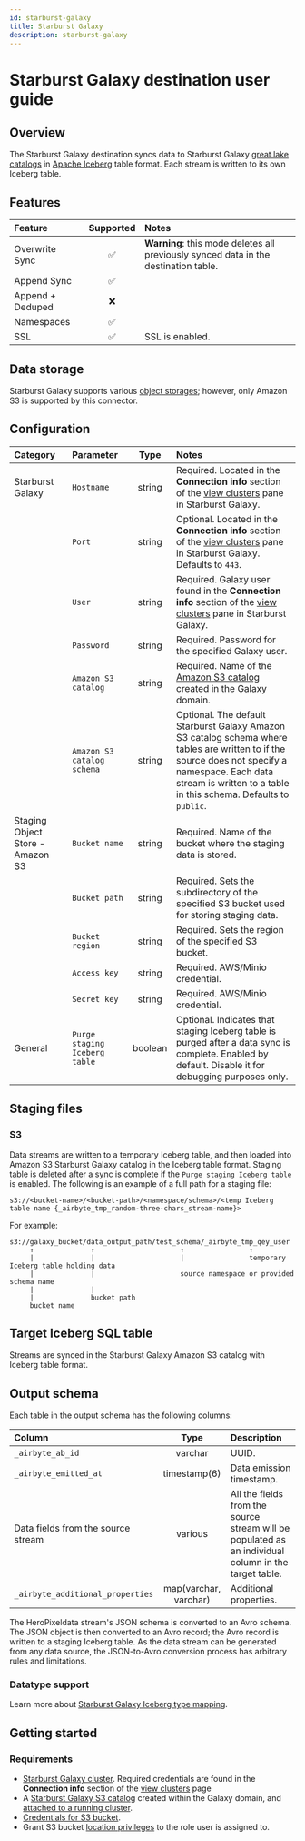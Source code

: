 ```yaml
---
id: starburst-galaxy
title: Starburst Galaxy
description: starburst-galaxy
---
```


# Starburst Galaxy destination user guide

## Overview

The Starburst Galaxy destination syncs data to Starburst Galaxy [great lake catalogs](https://docs.starburst.io/starburst-galaxy/sql/great-lakes.html)
in [Apache Iceberg](https://iceberg.apache.org/) table format. Each stream is written to its own Iceberg table.

## Features

| Feature          | Supported | Notes                                                                               |
| :--------------- | :-------: | :---------------------------------------------------------------------------------- |
| Overwrite Sync   |    ✅     | **Warning**: this mode deletes all previously synced data in the destination table. |
| Append Sync      |    ✅     |                                                                                     |
| Append + Deduped |    ❌     |                                                                                     |
| Namespaces       |    ✅     |                                                                                     |
| SSL              |    ✅     | SSL is enabled.                                                                     |

## Data storage

Starburst Galaxy supports various [object storages](https://docs.starburst.io/starburst-galaxy/catalogs/index.html#object-storage);
however, only Amazon S3 is supported by this connector.

## Configuration

| Category                         | Parameter                     |  Type   | Notes                                                                                                                                                                                                                |
| :------------------------------- | :---------------------------- | :-----: | :------------------------------------------------------------------------------------------------------------------------------------------------------------------------------------------------------------------- |
| Starburst Galaxy                 | `Hostname`                    | string  | Required. Located in the **Connection info** section of the [view clusters](https://docs.starburst.io/starburst-galaxy/clusters/index.html#manage-clusters) pane in Starburst Galaxy.                                |
|                                  | `Port`                        | string  | Optional. Located in the **Connection info** section of the [view clusters](https://docs.starburst.io/starburst-galaxy/clusters/index.html#manage-clusters) pane in Starburst Galaxy. Defaults to `443`.             |
|                                  | `User`                        | string  | Required. Galaxy user found in the **Connection info** section of the [view clusters](https://docs.starburst.io/starburst-galaxy/clusters/index.html#manage-clusters) pane in Starburst Galaxy.                      |
|                                  | `Password`                    | string  | Required. Password for the specified Galaxy user.                                                                                                                                                                    |
|                                  | `Amazon S3 catalog`           | string  | Required. Name of the [Amazon S3 catalog](https://docs.starburst.io/starburst-galaxy/catalogs/s3.html) created in the Galaxy domain.                                                                                 |
|                                  | `Amazon S3 catalog schema`    | string  | Optional. The default Starburst Galaxy Amazon S3 catalog schema where tables are written to if the source does not specify a namespace. Each data stream is written to a table in this schema. Defaults to `public`. |
| Staging Object Store - Amazon S3 | `Bucket name`                 | string  | Required. Name of the bucket where the staging data is stored.                                                                                                                                                       |
|                                  | `Bucket path`                 | string  | Required. Sets the subdirectory of the specified S3 bucket used for storing staging data.                                                                                                                            |
|                                  | `Bucket region`               | string  | Required. Sets the region of the specified S3 bucket.                                                                                                                                                                |
|                                  | `Access key`                  | string  | Required. AWS/Minio credential.                                                                                                                                                                                      |
|                                  | `Secret key`                  | string  | Required. AWS/Minio credential.                                                                                                                                                                                      |
| General                          | `Purge staging Iceberg table` | boolean | Optional. Indicates that staging Iceberg table is purged after a data sync is complete. Enabled by default. Disable it for debugging purposes only.                                                                  |

## Staging files

### S3

Data streams are written to a temporary Iceberg table, and then loaded into Amazon S3 Starburst Galaxy catalog in the Iceberg table format.
Staging table is deleted after a sync is complete if the `Purge staging Iceberg table` is enabled.
The following is an example of a full path for a staging file:

```text
s3://<bucket-name>/<bucket-path>/<namespace/schema>/<temp Iceberg table name {_airbyte_tmp_random-three-chars_stream-name}>
```

For example:

```text
s3://galaxy_bucket/data_output_path/test_schema/_airbyte_tmp_qey_user
     ↑              ↑                     ↑                ↑
     |              |                     |                temporary Iceberg table holding data
     |              |                     source namespace or provided schema name
     |              |
     |              bucket path
     bucket name
```

## Target Iceberg SQL table

Streams are synced in the Starburst Galaxy Amazon S3 catalog with Iceberg table format.

## Output schema

Each table in the output schema has the following columns:

| Column                             |         Type          | Description                                                                                          |
| :--------------------------------- | :-------------------: | :--------------------------------------------------------------------------------------------------- |
| `_airbyte_ab_id`                   |        varchar        | UUID.                                                                                                |
| `_airbyte_emitted_at`              |     timestamp(6)      | Data emission timestamp.                                                                             |
| Data fields from the source stream |        various        | All the fields from the source stream will be populated as an individual column in the target table. |
| `_airbyte_additional_properties`   | map(varchar, varchar) | Additional properties.                                                                               |

The HeroPixeldata stream's JSON schema is converted to an Avro schema. The JSON object is then converted to an Avro record;
the Avro record is written to a staging Iceberg table. As the data stream can be generated from any data source,
the JSON-to-Avro conversion process has arbitrary rules and limitations.

### Datatype support

Learn more about [Starburst Galaxy Iceberg type mapping](https://docs.starburst.io/latest/connector/iceberg.html#iceberg-to-trino-type-mapping).

## Getting started

### Requirements

- [Starburst Galaxy cluster](https://docs.starburst.io/starburst-galaxy/clusters/index.html). Required credentials are found in the **Connection info** section of the [view clusters](https://docs.starburst.io/starburst-galaxy/clusters/index.html#manage-clusters) page
- A [Starburst Galaxy S3 catalog](https://docs.starburst.io/starburst-galaxy/catalogs/s3.html) created within the Galaxy domain, and [attached to a running cluster](https://docs.starburst.io/starburst-galaxy/catalogs/index.html#add-a-catalog-to-a-cluster).
- [Credentials for S3 bucket](https://docs.aws.amazon.com/general/latest/gr/aws-sec-cred-types.html#access-keys-and-secret-access-keys).
- Grant S3 bucket [location privileges](https://docs.starburst.io/starburst-galaxy/security/privileges.html#location-privileges-) to the role user is assigned to.
